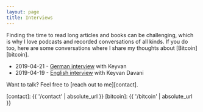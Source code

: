 ```yaml
---
layout: page
title: Interviews
---
```


Finding the time to read long articles and books can be challenging, which is
why I love podcasts and recorded conversations of all kinds. If you do too,
here are some conversations where I share my thoughts about [Bitcoin][bitcoin].

  - 2019-04-21 - [German interview][keyvan-german] with Keyvan
  - 2019-04-19 - [English interview][keyvan-english] with Keyvan Davani

Want to talk? Feel free to [reach out to me][contact].

[keyvan-german]: https://youtu.be/ShbOXJ0Qj2c
[keyvan-english]: https://youtu.be/RrW2yhEY39Y
[contact]: {{ '/contact' | absolute_url }}
[bitcoin]: {{ '/bitcoin' | absolute_url }}
